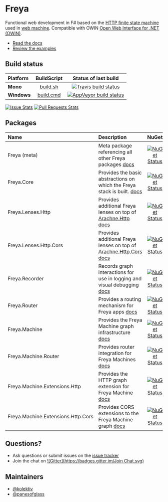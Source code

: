 # Freya

Functional web development in F# based on the [HTTP finite state machine](https://github.com/basho/webmachine/wiki/Diagram) used in [web machine](https://github.com/basho/webmachine). Compatible with OWIN [Open Web Interface for .NET (OWIN)](http://owin.org/).

* [Read the docs](http://docs.freya.io/en/latest/)
* [Review the examples](https://github.com/freya-fs/freya.examples)

## Build status

| Platform |  BuildScript | Status of last build |
| :------ | :------: | :------: |
| **Mono** | [build.sh](https://github.com/freya-fs/freya/blob/master/build.sh) | [![Travis build status](https://travis-ci.org/freya-fs/freya.svg?branch=develop)](https://travis-ci.org/freya-fs/freya) |
| **Windows** | [build.cmd](https://github.com/freya-fs/freya/blob/master/build.cmd) | [![AppVeyor build status](https://ci.appveyor.com/api/projects/status/hbm3c402ip371dn5/branch/master?svg=true)](https://ci.appveyor.com/project/freyafs/freya/branch/master) |

[![Issue Stats][badge-issue-stats]][link-issue-stats] [![Pull Requests Stats][badge-pr-stats]][link-issue-stats]

## Packages

| Name | Description | NuGet |
| :------ | :------ | :------: |
| Freya (meta) | Meta package referencing all other Freya packages [docs](http://docs.freya.io/en/latest/index.html) | [![NuGet Status](http://img.shields.io/nuget/v/Freya.svg?style=flat)](https://www.nuget.org/packages/Freya/) |
| Freya.Core | Provides the basic abstractions on which the Freya stack is built. [docs](http://docs.freya.io/en/latest/core/index.html) | [![NuGet Status](http://img.shields.io/nuget/v/Freya.Core.svg?style=flat)](https://www.nuget.org/packages/Freya.Core/) |
| Freya.Lenses.Http | Provides additional Freya lenses on top of [Arachne.Http](https://www.nuget.org/packages/Arachne.Http/) [docs](http://docs.freya.io/en/latest/types-and-lenses/http.html) | [![NuGet Status](http://img.shields.io/nuget/v/Freya.Lenses.Http.svg?style=flat)](https://www.nuget.org/packages/Freya.Lenses.Http/) |
| Freya.Lenses.Http.Cors | Provides additional Freya lenses on top of [Arachne.Http.Cors](https://www.nuget.org/packages/Arachne.Http.Cors/) [docs](http://docs.freya.io/en/latest/types-and-lenses/http-cors.html) | [![NuGet Status](http://img.shields.io/nuget/v/Freya.Lenses.Http.Cors.svg?style=flat)](https://www.nuget.org/packages/Freya.Lenses.Http.Cors/) |
| Freya.Recorder | Records graph interactions for use in logging and visual debugging [docs](http://docs.freya.io/en/latest/index.html) | [![NuGet Status](http://img.shields.io/nuget/v/Freya.Recorder.svg?style=flat)](https://www.nuget.org/packages/Freya.Recorder/) |
| Freya.Router | Provides a routing mechanism for Freya apps [docs](http://docs.freya.io/en/latest/router/index.html) | [![NuGet Status](http://img.shields.io/nuget/v/Freya.Router.svg?style=flat)](https://www.nuget.org/packages/Freya.Router/) |
| Freya.Machine | Provides the Freya Machine graph infrastructure [docs](http://docs.freya.io/en/latest/machine/index.html) | [![NuGet Status](http://img.shields.io/nuget/v/Freya.Machine.svg?style=flat)](https://www.nuget.org/packages/Freya.Machine/) |
| Freya.Machine.Router | Provides router integration for Freya Machines [docs](http://docs.freya.io/en/latest/machine/resources.html) | [![NuGet Status](http://img.shields.io/nuget/v/Freya.Machine.Router.svg?style=flat)](https://www.nuget.org/packages/Freya.Machine.Router/) |
| Freya.Machine.Extensions.Http | Provides the HTTP graph extension for Freya Machine [docs](http://docs.freya.io/en/latest/machine/extensions/http.html) | [![NuGet Status](http://img.shields.io/nuget/v/Freya.Machine.Extensions.Http.svg?style=flat)](https://www.nuget.org/packages/Freya.Machine.Extensions.Http/) |
| Freya.Machine.Extensions.Http.Cors | Provides CORS extensions to the Freya Machine graph [docs](http://docs.freya.io/en/latest/machine/extensions/http-cors.html) | [![NuGet Status](http://img.shields.io/nuget/v/Freya.Machine.Extensions.Http.Cors.svg?style=flat)](https://www.nuget.org/packages/Freya.Machine.Extensions.Http.Cors/) |

## Questions?

* Ask questions or submit issues on the [issue tracker](https://github.com/freya-fs/freya/issues)
* Join the chat on [![Gitter](https://badges.gitter.im/Join Chat.svg)](https://gitter.im/freya-fs/freya?utm_source=badge&utm_medium=badge&utm_campaign=pr-badge&utm_content=badge)

## Maintainers

* [@kolektiv](https://github.com/kolektiv)
* [@panesofglass](https://github.com/panesofglass)

 [badge-pr-stats]: http://www.issuestats.com/github/freya-fs/freya/badge/pr
 [badge-issue-stats]: http://www.issuestats.com/github/freya-fs/freya/badge/issue
 [link-issue-stats]: http://www.issuestats.com/github/freya-fs/freya
